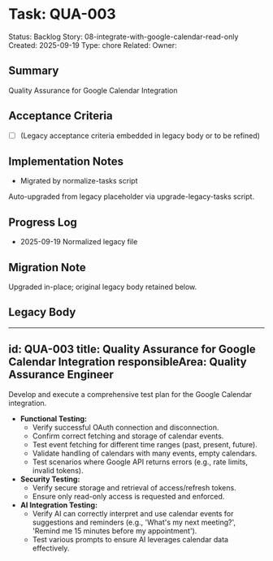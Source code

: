 # Task: QUA-003
Status: Backlog
Story: 08-integrate-with-google-calendar-read-only
Created: 2025-09-19
Type: chore
Related:
Owner:

## Summary
Quality Assurance for Google Calendar Integration

## Acceptance Criteria
- [ ] (Legacy acceptance criteria embedded in legacy body or to be refined)

## Implementation Notes
- Migrated by normalize-tasks script

Auto-upgraded from legacy placeholder via upgrade-legacy-tasks script.

## Progress Log
- 2025-09-19 Normalized legacy file

## Migration Note
Upgraded in-place; original legacy body retained below.

## Legacy Body
---
id: QUA-003
title: Quality Assurance for Google Calendar Integration
responsibleArea: Quality Assurance Engineer
---
Develop and execute a comprehensive test plan for the Google Calendar integration.
*   **Functional Testing:**
    *   Verify successful OAuth connection and disconnection.
    *   Confirm correct fetching and storage of calendar events.
    *   Test event fetching for different time ranges (past, present, future).
    *   Validate handling of calendars with many events, empty calendars.
    *   Test scenarios where Google API returns errors (e.g., rate limits, invalid tokens).
*   **Security Testing:**
    *   Verify secure storage and retrieval of access/refresh tokens.
    *   Ensure only read-only access is requested and enforced.
*   **AI Integration Testing:**
    *   Verify AI can correctly interpret and use calendar events for suggestions and reminders (e.g., 'What's my next meeting?', 'Remind me 15 minutes before my appointment').
    *   Test various prompts to ensure AI leverages calendar data effectively.